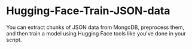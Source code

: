 # Hugging-Face-Train-JSON-data
You can extract chunks of JSON data from MongoDB, preprocess them, and then train a model using Hugging Face tools like you've done in your script.
